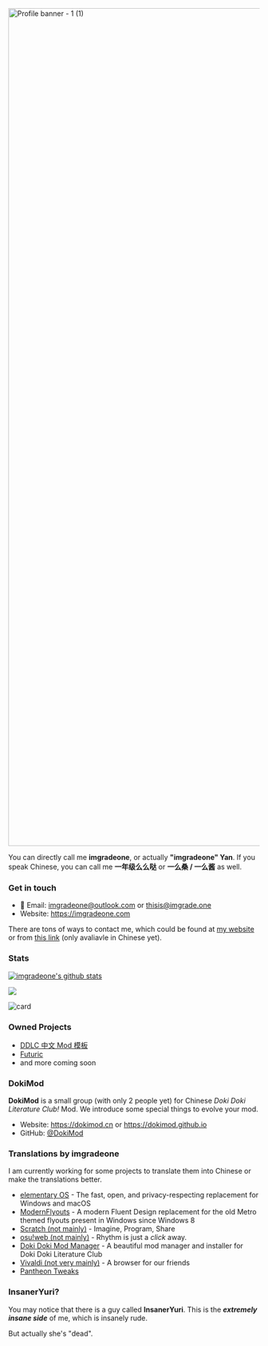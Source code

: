<img width="1680" alt="Profile banner - 1 (1)" src="https://user-images.githubusercontent.com/30969327/121777682-f12a2900-cbc5-11eb-9df5-f10ee1b14ffe.png">

You can directly call me **imgradeone**, or actually **"imgradeone" Yan**. If you speak Chinese, you can call me **一年级么么哒** or **一么桑 / 一么酱** as well.

### Get in touch

- 📧 Email: imgradeone@outlook.com or thisis@imgrade.one
- Website: https://imgradeone.com

There are tons of ways to contact me, which could be found at [my website](https://imgradeone.com) or from [this link](https://blog.imgradeone.com/post/about) (only avaliavle in Chinese yet).

### Stats

[![imgradeone's github stats](https://github-readme-stats.vercel.app/api?username=imgradeone&title_color=fa4694&count_private=true&theme=jolly)](https://github.com/anuraghazra/github-readme-stats)

![](https://wakatime.com/share/@imgradeone/3ba7e5fa-bbb9-4fa7-ad08-064824eabfd3.svg)

![card](https://github.com/imgradeone/netease-music-card/blob/main/card.svg)

### Owned Projects
- [DDLC 中文 Mod 模板](https://github.com/imgradeone/DDLCModTemplate-Chinese)
- [Futuric](https://github.com/imgradeone/futuric)
- and more coming soon

### DokiMod

**DokiMod** is a small group (with only 2 people yet) for Chinese *Doki Doki Literature Club!* Mod. We introduce some special things to evolve your mod.

- Website: https://dokimod.cn or https://dokimod.github.io
- GitHub: [@DokiMod](https://github.com/DokiMod)

### Translations by imgradeone
I am currently working for some projects to translate them into Chinese or make the translations better.

- [elementary OS](https://elementary.io) - The fast, open, and privacy-respecting replacement for Windows and macOS
- [ModernFlyouts](https://github.com/ShankarBUS/ModernFlyouts) - A modern Fluent Design replacement for the old Metro themed flyouts present in Windows since Windows 8
- [Scratch (not mainly)](https://scratch.mit.edu) - Imagine, Program, Share
- [osu!web (not mainly)](https://osu.ppy.sh) - Rhythm is just a *click* away.
- [Doki Doki Mod Manager](https://doki.space) - A beautiful mod manager and installer for Doki Doki Literature Club
- [Vivaldi (not very mainly)](https://vivaldi.com) - A browser for our friends
- [Pantheon Tweaks](https://github.com/pantheon-tweaks/pantheon-tweaks)

### InsanerYuri?
You may notice that there is a guy called **InsanerYuri**. This is the ***extremely insane side*** of me, which is insanely rude.

But actually she's "dead".

<!--
**imgradeone/imgradeone** is a ✨ _special_ ✨ repository because its `README.md` (this file) appears on your GitHub profile.

Here are some ideas to get you started:

- 🔭 I’m currently working on ...
- 🌱 I’m currently learning ...
- 👯 I’m looking to collaborate on ...
- 🤔 I’m looking for help with ...
- 💬 Ask me about ...
- 📫 How to reach me: ...
- 😄 Pronouns: ...
- ⚡ Fun fact: ...
-->
